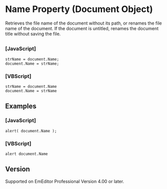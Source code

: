 # Name Property (Document Object)

Retrieves the file name of the document without its path, or renames the file name of the document. If the document is untitled, renames the document title without saving the file.

## 

### \[JavaScript\]

```
strName = document.Name;
document.Name = strName;
```

### \[VBScript\]

```
strName = document.Name 
document.Name = strName
```

## Examples

### \[JavaScript\]

```
alert( document.Name );
```

### \[VBScript\]

```
alert document.Name
```

## Version

Supported on EmEditor Professional Version 4.00 or later.
